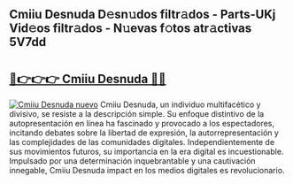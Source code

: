 ## Cmiiu Desnuda D𝚎sn𝚞dos filtr𝚊dos - Parts-UKj Vid𝚎os filtr𝚊dos - N𝚞evas f𝚘tos atr𝚊ctivas 5V7dd

# <h2><a href="http://mb1fwmm.tromn.icu/?c=Cmiiu+Desnuda">🔗👉👉👉 Cmiiu Desnuda 🔗🔗</a></h2>

[![Cmiiu Desnuda nuevo](https://i.imgur.com/pEAQMta.gif)](http://mb1fwmm.tromn.icu/?c=Cmiiu+Desnuda)
Cmiiu Desnuda, un individuo multifacético y divisivo, se resiste a la descripción simple. Su enfoque distintivo de la autopresentación en línea ha fascinado y provocado a los espectadores, incitando debates sobre la libertad de expresión, la autorrepresentación y las complejidades de las comunidades digitales. Independientemente de sus movimientos futuros, su importancia en la era digital es incuestionable. Impulsado por una determinación inquebrantable y una cautivación innegable, Cmiiu Desnuda impact en los medios digitales es revolucionario.
